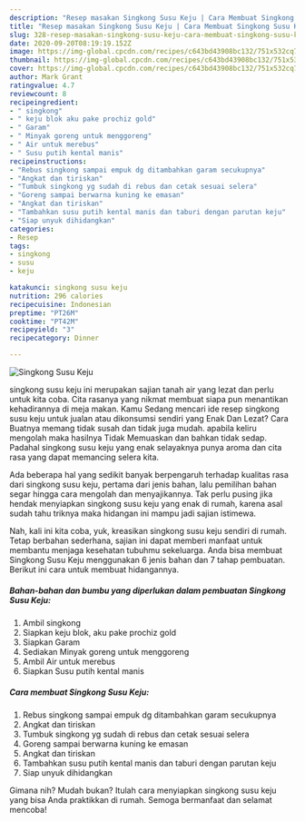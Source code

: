 ```yaml
---
description: "Resep masakan Singkong Susu Keju | Cara Membuat Singkong Susu Keju Yang Bikin Ngiler"
title: "Resep masakan Singkong Susu Keju | Cara Membuat Singkong Susu Keju Yang Bikin Ngiler"
slug: 328-resep-masakan-singkong-susu-keju-cara-membuat-singkong-susu-keju-yang-bikin-ngiler
date: 2020-09-20T08:19:19.152Z
image: https://img-global.cpcdn.com/recipes/c643bd43908bc132/751x532cq70/singkong-susu-keju-foto-resep-utama.jpg
thumbnail: https://img-global.cpcdn.com/recipes/c643bd43908bc132/751x532cq70/singkong-susu-keju-foto-resep-utama.jpg
cover: https://img-global.cpcdn.com/recipes/c643bd43908bc132/751x532cq70/singkong-susu-keju-foto-resep-utama.jpg
author: Mark Grant
ratingvalue: 4.7
reviewcount: 8
recipeingredient:
- " singkong"
- " keju blok aku pake prochiz gold"
- " Garam"
- " Minyak goreng untuk menggoreng"
- " Air untuk merebus"
- " Susu putih kental manis"
recipeinstructions:
- "Rebus singkong sampai empuk dg ditambahkan garam secukupnya"
- "Angkat dan tiriskan"
- "Tumbuk singkong yg sudah di rebus dan cetak sesuai selera"
- "Goreng sampai berwarna kuning ke emasan"
- "Angkat dan tiriskan"
- "Tambahkan susu putih kental manis dan taburi dengan parutan keju"
- "Siap unyuk dihidangkan"
categories:
- Resep
tags:
- singkong
- susu
- keju

katakunci: singkong susu keju 
nutrition: 296 calories
recipecuisine: Indonesian
preptime: "PT26M"
cooktime: "PT42M"
recipeyield: "3"
recipecategory: Dinner

---
```



![Singkong Susu Keju](https://img-global.cpcdn.com/recipes/c643bd43908bc132/751x532cq70/singkong-susu-keju-foto-resep-utama.jpg)


singkong susu keju ini merupakan sajian tanah air yang lezat dan perlu untuk kita coba. Cita rasanya yang nikmat membuat siapa pun menantikan kehadirannya di meja makan.
Kamu Sedang mencari ide resep singkong susu keju untuk jualan atau dikonsumsi sendiri yang Enak Dan Lezat? Cara Buatnya memang tidak susah dan tidak juga mudah. apabila keliru mengolah maka hasilnya Tidak Memuaskan dan bahkan tidak sedap. Padahal singkong susu keju yang enak selayaknya punya aroma dan cita rasa yang dapat memancing selera kita.



Ada beberapa hal yang sedikit banyak berpengaruh terhadap kualitas rasa dari singkong susu keju, pertama dari jenis bahan, lalu pemilihan bahan segar hingga cara mengolah dan menyajikannya. Tak perlu pusing jika hendak menyiapkan singkong susu keju yang enak di rumah, karena asal sudah tahu triknya maka hidangan ini mampu jadi sajian istimewa.


Nah, kali ini kita coba, yuk, kreasikan singkong susu keju sendiri di rumah. Tetap berbahan sederhana, sajian ini dapat memberi manfaat untuk membantu menjaga kesehatan tubuhmu sekeluarga. Anda bisa membuat Singkong Susu Keju menggunakan 6 jenis bahan dan 7 tahap pembuatan. Berikut ini cara untuk membuat hidangannya.

<!--inarticleads1-->

##### Bahan-bahan dan bumbu yang diperlukan dalam pembuatan Singkong Susu Keju:

1. Ambil  singkong
1. Siapkan  keju blok, aku pake prochiz gold
1. Siapkan  Garam
1. Sediakan  Minyak goreng untuk menggoreng
1. Ambil  Air untuk merebus
1. Siapkan  Susu putih kental manis




<!--inarticleads2-->

##### Cara membuat Singkong Susu Keju:

1. Rebus singkong sampai empuk dg ditambahkan garam secukupnya
1. Angkat dan tiriskan
1. Tumbuk singkong yg sudah di rebus dan cetak sesuai selera
1. Goreng sampai berwarna kuning ke emasan
1. Angkat dan tiriskan
1. Tambahkan susu putih kental manis dan taburi dengan parutan keju
1. Siap unyuk dihidangkan




Gimana nih? Mudah bukan? Itulah cara menyiapkan singkong susu keju yang bisa Anda praktikkan di rumah. Semoga bermanfaat dan selamat mencoba!
